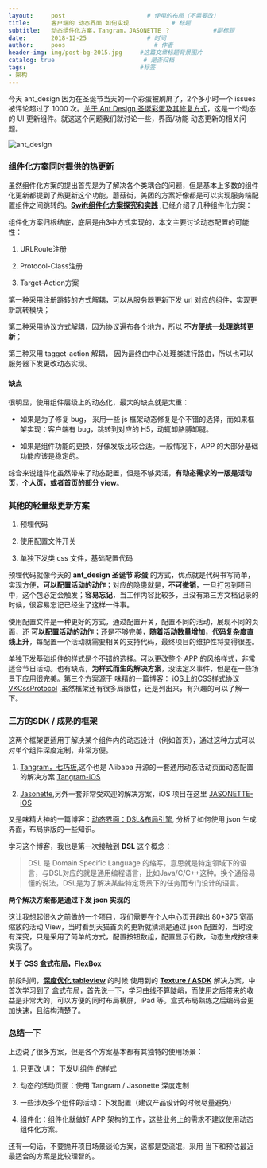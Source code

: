 ```yaml
---
layout:     post                       # 使用的布局（不需要改）
title:      客户端的 动态界面 如何实现            # 标题
subtitle:   动态组件化方案，Tangram，JASONETTE ？            #副标题
date:       2018-12-25                 # 时间
author:     poos                         # 作者
header-img: img/post-bg-2015.jpg     #这篇文章标题背景图片
catalog: true                         # 是否归档
tags:                                #标签
- 架构
---
```


今天 ant_design 因为在圣诞节当天的一个彩蛋被刷屏了，2个多小时一个 issues 被评论超过了 1000 次。[关于 Ant Design 圣诞彩蛋及其修复方式](https://github.com/ant-design/ant-design/issues/13848)，这是一个动态的 UI 更新组件。就这这个问题我们就讨论一些，界面/功能 动态更新的相关问题。

![ant_design](https://poos.github.io/img/ant_design.jpg)


### 组件化方案同时提供的热更新

虽然组件化方案的提出首先是为了解决各个类耦合的问题，但是基本上多数的组件化更新都提到了热更新这个功能，蘑菇街，美团的方案好像都是可以实现服务端配置组件之间跳转的。**[Swift组件化方案探究和实践](https://poos.github.io/2018/10/10/Module/)** ,已经介绍了几种组件化方案：

组件化方案归根结底，底层是由3中方式实现的，本文主要讨论动态配置的可能性：

1. URLRoute注册

2. Protocol-Class注册

3. Target-Action方案

第一种采用注册跳转的方式解耦，可以从服务器更新下发 url 对应的组件，实现更新跳转模块；

第二种采用协议方式解耦，因为协议遍布各个地方，所以 **不方便统一处理跳转更新**；

第三种采用 tagget-action 解耦， 因为最终由中心处理类进行路由，所以也可以服务器下发更改动态实现。

#### 缺点

很明显，使用组件层级上的动态化，最大的缺点就是太重：

- 如果是为了修复 bug， 采用一些 js 框架动态修复是个不错的选择，而如果框架实现：客户端有 bug，跳转到对应的 H5，动辄卸胳膊卸腿。

- 如果是组件功能的更换，好像发版比较合适。一般情况下，APP 的大部分基础功能应该是稳定的。

综合来说组件化虽然带来了动态配置，但是不够灵活，**有动态需求的一版是活动页，个人页，或者首页的部分 view**。

### 其他的轻量级更新方案

1. 预埋代码

2. 使用配置文件开关

3. 单独下发类 css 文件，基础配置代码

预埋代码就像今天的 **ant_design 圣诞节 彩蛋** 的方式，优点就是代码书写简单，实现方便，**可以配置活动的动作**；对应的隐患就是，**不可撤销**，一旦打包到项目中，这个包必定会触发；**容易忘记**，当工作内容比较多，且没有第三方文档记录的时候，很容易忘记已经坐了这样一件事。

使用配置文件是一种更好的方式，通过配置开关，配置不同的活动，展现不同的页面，还 **可以配置活动的动作**；还是不够完美，**随着活动数量增加，代码复杂度直线上升**，每配置一个活动就需要相关的支持代码，最终项目的维护性将变得很差。

单独下发基础组件的样式是个不错的选择。可以更改整个 APP 的风格样式，非常适合节日活动。也有缺点，**为样式而生的解决方案**，没法定义事件，但是在一些场景下应用很完美。第三个方案源于 味精的一篇博客： [iOS上的CSS样式协议 VKCssProtocol](http://awhisper.github.io/2016/11/01/cssprotocol/) ,虽然框架还有很多局限性，还是列出来，有兴趣的可以了解一下。

### 三方的SDK / 成熟的框架

这两个框架更适用于解决某个组件内的动态设计（例如首页），通过这种方式可以对单个组件深度定制，非常方便。

1. [Tangram，七巧板](http://tangram.pingguohe.net/),这个也是 Alibaba 开源的一套通用动态活动页面动态配置的解决方案 [Tangram-iOS](https://github.com/alibaba/Tangram-iOS)

2. [Jasonette](http://jasonette.com/),另外一套非常受欢迎的解决方案，iOS 项目在这里 [JASONETTE-iOS
](https://github.com/Jasonette/JASONETTE-iOS)

又是味精大神的一篇博客：[动态界面：DSL&布局引擎](http://awhisper.github.io/2017/05/01/DSLandLayoutEngine/), 分析了如何使用 json 生成界面，布局排版的一些知识。


学习这个博客，我也是第一次接触到 **DSL** 这个概念：

> DSL 是 Domain Specific Language 的缩写，意思就是特定领域下的语言，与DSL对应的就是通用编程语言，比如Java/C/C++这种。换个通俗易懂的说法，DSL是为了解决某些特定场景下的任务而专门设计的语言。

**两个解决方案都是通过下发 json 实现的**

这让我想起很久之前做的一个项目，我们需要在个人中心页开辟出 80*375 宽高缩放的活动 View，当时看到天猫首页的更新就猜测是通过 json 配置的，当时没有深究，只是采用了简单的方式，配置按钮数组，配置显示行数，动态生成按钮来实现了。

**关于 CSS 盒式布局，FlexBox**

前段时间，**[深度优化 tableview](https://poos.github.io/2018/11/20/TableView/)** 的时候 使用到的 **[Texture / ASDK](https://poos.github.io/2018/08/08/Texture/)** 解决方案，中首次学习到了 盒式布局，首先说一下，学习曲线不算陡峭，而使用之后带来的收益是非常大的，可以方便的同时布局横屏，iPad 等。盒式布局熟练之后编码会更加快速，且结构清楚了。

### 总结一下

上边说了很多方案，但是各个方案基本都有其独特的使用场景：

1. 只更改 UI： 下发UI组件 的样式

2. 动态的活动页面：使用 Tangram / Jasonette 深度定制

3. 一些涉及多个组件的活动：下发配置（建议产品设计的时候尽量避免）

4. 组件化：组件化就做好 APP 架构的工作，这些业务上的需求不建议使用动态组件化方案。

还有一句话，不要抛开项目场景谈论方案，这都是耍流氓，采用 当下和预估最近 最适合的方案是比较理智的。
